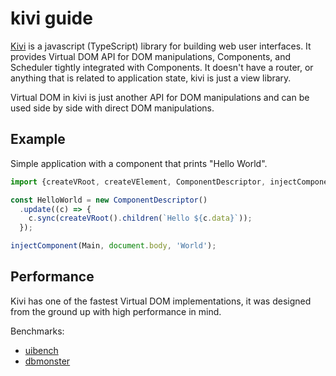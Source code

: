# kivi guide

[Kivi](http://github.com/localvoid/kivi) is a javascript (TypeScript) library for building web user interfaces. It
provides Virtual DOM API for DOM manipulations, Components, and Scheduler tightly integrated with Components. It doesn't
have a router, or anything that is related to application state, kivi is just a view library.

Virtual DOM in kivi is just another API for DOM manipulations and can be used side by side with direct DOM
manipulations.

## Example

Simple application with a component that prints "Hello World".

```js
import {createVRoot, createVElement, ComponentDescriptor, injectComponent} from 'kivi';

const HelloWorld = new ComponentDescriptor()
  .update((c) => {
    c.sync(createVRoot().children(`Hello ${c.data}`));
  });

injectComponent(Main, document.body, 'World');
```

## Performance

Kivi has one of the fastest Virtual DOM implementations, it was designed from the ground up with high performance in
mind.

Benchmarks:

- [uibench](https://localvoid.github.io/uibench/)
- [dbmonster](https://localvoid.github.io/kivi-dbmonster/)
